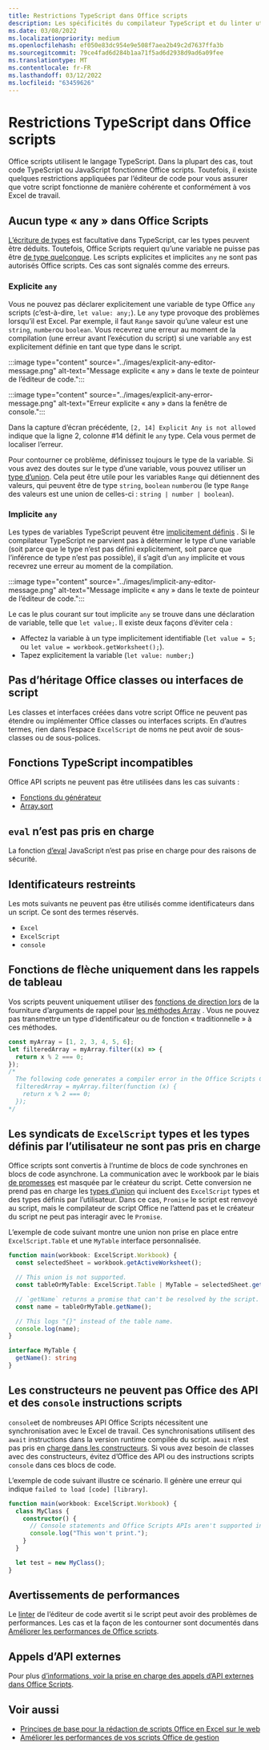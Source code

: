 ```yaml
---
title: Restrictions TypeScript dans Office scripts
description: Les spécificités du compilateur TypeScript et du linter utilisés par l’éditeur de code Office Scripts.
ms.date: 03/08/2022
ms.localizationpriority: medium
ms.openlocfilehash: ef050e83dc954e9e508f7aea2b49c2d7637ffa3b
ms.sourcegitcommit: 79ce4fad6d284b1aa71f5ad6d2938d9ad6a09fee
ms.translationtype: MT
ms.contentlocale: fr-FR
ms.lasthandoff: 03/12/2022
ms.locfileid: "63459626"
---
```

# <a name="typescript-restrictions-in-office-scripts"></a>Restrictions TypeScript dans Office scripts

Office scripts utilisent le langage TypeScript. Dans la plupart des cas, tout code TypeScript ou JavaScript fonctionne Office scripts. Toutefois, il existe quelques restrictions appliquées par l’éditeur de code pour vous assurer que votre script fonctionne de manière cohérente et conformément à vos Excel de travail.

## <a name="no-any-type-in-office-scripts"></a>Aucun type « any » dans Office Scripts

[L’écriture de types](https://www.typescriptlang.org/docs/handbook/typescript-in-5-minutes.html) est facultative dans TypeScript, car les types peuvent être déduits. Toutefois, Office Scripts requiert qu’une variable ne puisse pas être [de type quelconque](https://www.typescriptlang.org/docs/handbook/basic-types.html#any). Les scripts explicites et implicites `any` ne sont pas autorisés Office scripts. Ces cas sont signalés comme des erreurs.

### <a name="explicit-any"></a>Explicite `any`

Vous ne pouvez pas déclarer explicitement une variable de type Office `any` scripts (c’est-à-dire, `let value: any;`). Le `any` type provoque des problèmes lorsqu’il est Excel. Par exemple, il faut `Range` savoir qu’une valeur est une `string`, `number`ou `boolean`. Vous recevrez une erreur au moment de la compilation (une erreur avant l’exécution du script) si une variable `any` est explicitement définie en tant que type dans le script.

:::image type="content" source="../images/explicit-any-editor-message.png" alt-text="Message explicite « any » dans le texte de pointeur de l’éditeur de code.":::

:::image type="content" source="../images/explicit-any-error-message.png" alt-text="Erreur explicite « any » dans la fenêtre de console.":::

Dans la capture d’écran précédente, `[2, 14] Explicit Any is not allowed` indique que la ligne 2, colonne #14 définit le `any` type. Cela vous permet de localiser l’erreur.

Pour contourner ce problème, définissez toujours le type de la variable. Si vous avez des doutes sur le type d’une variable, vous pouvez utiliser un [type d’union](https://www.typescriptlang.org/docs/handbook/unions-and-intersections.html). Cela peut être utile pour les variables `Range` qui détiennent des valeurs, qui peuvent être de type `string`, `boolean` `number`ou (le type `Range` des valeurs est une union de celles-ci : `string | number | boolean`).

### <a name="implicit-any"></a>Implicite `any`

Les types de variables TypeScript peuvent être [implicitement définis](https://www.typescriptlang.org/docs/handbook/type-inference.html) . Si le compilateur TypeScript ne parvient pas à déterminer le type d’une variable (soit parce que le type n’est pas défini explicitement, soit parce que l’inférence de type n’est pas possible), il s’agit d’un `any` implicite et vous recevrez une erreur au moment de la compilation.

:::image type="content" source="../images/implicit-any-editor-message.png" alt-text="Message implicite « any » dans le texte de pointeur de l’éditeur de code.":::

Le cas le plus courant sur tout implicite `any` se trouve dans une déclaration de variable, telle que `let value;`. Il existe deux façons d’éviter cela :

* Affectez la variable à un type implicitement identifiable (`let value = 5;` ou `let value = workbook.getWorksheet();`).
* Tapez explicitement la variable (`let value: number;`)

## <a name="no-inheriting-office-script-classes-or-interfaces"></a>Pas d’héritage Office classes ou interfaces de script

Les classes et interfaces créées dans votre script Office ne peuvent pas étendre [](https://www.typescriptlang.org/docs/handbook/classes.html#inheritance) ou implémenter Office classes ou interfaces scripts. En d’autres termes, rien dans l’espace `ExcelScript` de noms ne peut avoir de sous-classes ou de sous-polices.

## <a name="incompatible-typescript-functions"></a>Fonctions TypeScript incompatibles

Office API scripts ne peuvent pas être utilisées dans les cas suivants :

* [Fonctions du générateur](https://developer.mozilla.org/docs/Web/JavaScript/Guide/Iterators_and_Generators#generator_functions)
* [Array.sort](https://developer.mozilla.org/docs/Web/JavaScript/Reference/Global_Objects/Array/sort)

## <a name="eval-is-not-supported"></a>`eval` n’est pas pris en charge

La fonction [d’eval](https://developer.mozilla.org/docs/Web/JavaScript/Reference/Global_Objects/eval) JavaScript n’est pas prise en charge pour des raisons de sécurité.

## <a name="restricted-identifiers"></a>Identificateurs restreints

Les mots suivants ne peuvent pas être utilisés comme identificateurs dans un script. Ce sont des termes réservés.

* `Excel`
* `ExcelScript`
* `console`

## <a name="only-arrow-functions-in-array-callbacks"></a>Fonctions de flèche uniquement dans les rappels de tableau

Vos scripts peuvent uniquement utiliser des [fonctions de direction lors](https://developer.mozilla.org/docs/Web/JavaScript/Reference/Functions/Arrow_functions) de la fourniture d’arguments de rappel pour [les méthodes Array](https://developer.mozilla.org/docs/Web/JavaScript/Reference/Global_Objects/Array) . Vous ne pouvez pas transmettre un type d’identificateur ou de fonction « traditionnelle » à ces méthodes.

```TypeScript
const myArray = [1, 2, 3, 4, 5, 6];
let filteredArray = myArray.filter((x) => {
  return x % 2 === 0;
});
/*
  The following code generates a compiler error in the Office Scripts Code Editor.
  filteredArray = myArray.filter(function (x) {
    return x % 2 === 0;
  });
*/
```

## <a name="unions-of-excelscript-types-and-user-defined-types-arent-supported"></a>Les syndicats de `ExcelScript` types et les types définis par l’utilisateur ne sont pas pris en charge

Office scripts sont convertis à l’runtime de blocs de code synchrones en blocs de code asynchrone. La communication avec le workbook par le biais [de promesses](https://developer.mozilla.org/docs/Web/JavaScript/Reference/Global_Objects/Promise) est masquée par le créateur du script. Cette conversion ne prend pas en charge les [types d’union](https://www.typescriptlang.org/docs/handbook/2/everyday-types.html#union-types) qui incluent des `ExcelScript` types et des types définis par l’utilisateur. Dans ce cas, `Promise` le script est renvoyé au script, mais le compilateur de script Office ne l’attend pas et le créateur du script ne peut pas interagir avec le `Promise`.

L’exemple de code suivant montre une union non prise en place entre `ExcelScript.Table` et une `MyTable` interface personnalisée.

```TypeScript
function main(workbook: ExcelScript.Workbook) {
  const selectedSheet = workbook.getActiveWorksheet();

  // This union is not supported.
  const tableOrMyTable: ExcelScript.Table | MyTable = selectedSheet.getTables()[0];

  // `getName` returns a promise that can't be resolved by the script.
  const name = tableOrMyTable.getName();

  // This logs "{}" instead of the table name.
  console.log(name);
}

interface MyTable {
  getName(): string
}
```

## <a name="constructors-dont-support-office-scripts-apis-and-console-statements"></a>Les constructeurs ne peuvent pas Office des API et des `console` instructions scripts

`console`et de nombreuses API Office Scripts nécessitent une synchronisation avec le Excel de travail. Ces synchronisations utilisent des `await` instructions dans la version runtime compilée du script. `await` n’est pas pris en [charge dans les constructeurs](https://developer.mozilla.org/docs/Web/JavaScript/Reference/Classes/constructor). Si vous avez besoin de classes avec des constructeurs, évitez d’Office des API ou des instructions scripts `console` dans ces blocs de code.

L’exemple de code suivant illustre ce scénario. Il génère une erreur qui indique `failed to load [code] [library]`.

```TypeScript
function main(workbook: ExcelScript.Workbook) {
  class MyClass {
    constructor() {
      // Console statements and Office Scripts APIs aren't supported in constructors.
      console.log("This won't print.");
    }
  }

  let test = new MyClass();
}
```

## <a name="performance-warnings"></a>Avertissements de performances

Le [linter](https://wikipedia.org/wiki/Lint_(software)) de l’éditeur de code avertit si le script peut avoir des problèmes de performances. Les cas et la façon de les contourner sont documentés dans [Améliorer les performances de Office scripts](web-client-performance.md).

## <a name="external-api-calls"></a>Appels d’API externes

Pour plus [d’informations, voir la prise en charge des appels d’API externes dans Office Scripts](external-calls.md).

## <a name="see-also"></a>Voir aussi

* [Principes de base pour la rédaction de scripts Office en Excel sur le web](scripting-fundamentals.md)
* [Améliorer les performances de vos scripts Office de gestion](web-client-performance.md)
